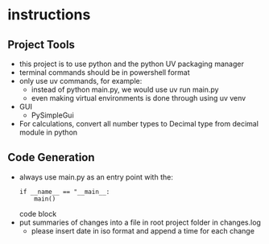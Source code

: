 # instructions
## Project Tools
- this project is to use python and the python UV packaging manager
- terminal commands should be in powershell format
- only use uv commands, for example:
  - instead of python main.py, we would use uv run main.py
  - even making virtual environments is done through using uv venv
- GUI
  - PySimpleGui
- For calculations, convert all number types to Decimal type from decimal module in python

## Code Generation
- always use main.py as an entry point with the:
    ```
    if __name__ == "__main__:
        main()
    ```
    code block
- put summaries of changes into a file in root project folder in changes.log
  - please insert date in iso format and append a time for each change
